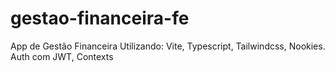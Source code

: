 # gestao-financeira-fe
App de Gestão Financeira 
Utilizando: Vite, Typescript, Tailwindcss, Nookies. Auth com JWT, Contexts
